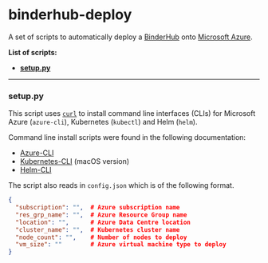 # binderhub-deploy

A set of scripts to automatically deploy a [BinderHub](https://binderhub.readthedocs.io/en/latest/index.html) onto [Microsoft Azure](https://azure.microsoft.com/en-gb/).

**List of scripts:**
* [**setup.py**](#setup)

---

<a name="setup"></a>
### setup.py

This script uses [`curl`](https://curl.haxx.se/docs/) to install command line interfaces (CLIs) for Microsoft Azure (`azure-cli`), Kubernetes (`kubectl`) and Helm (`helm`).

Command line install scripts were found in the following documentation:
* [Azure-CLI](https://docs.microsoft.com/en-us/cli/azure/install-azure-cli-linux?view=azure-cli-latest#install-or-update)
* [Kubernetes-CLI](https://kubernetes.io/docs/tasks/tools/install-kubectl/#install-kubectl-binary-using-curl) (macOS version)
* [Helm-CLI](https://helm.sh/docs/using_helm/#from-script)

The script also reads in `config.json` which is of the following format.

```json
{
  "subscription": "",  # Azure subscription name
  "res_grp_name": "",  # Azure Resource Group name
  "location": "",      # Azure Data Centre location
  "cluster_name": "",  # Kubernetes cluster name
  "node_count": "",    # Number of nodes to deploy
  "vm_size": ""        # Azure virtual machine type to deploy
}
```
